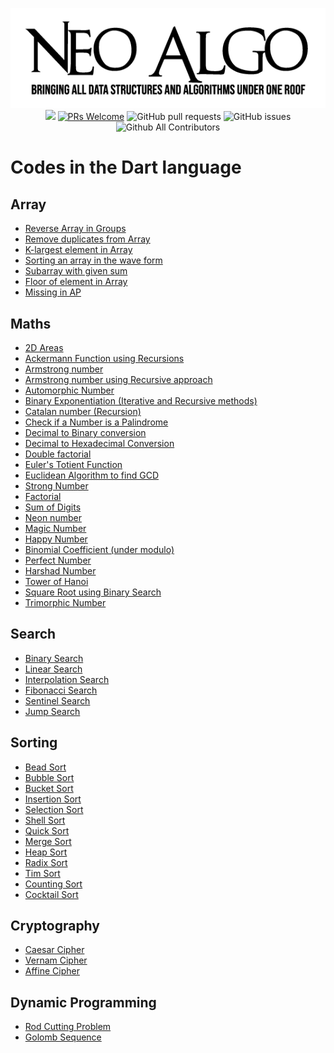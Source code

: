 <p align="center">
    <img src="../img/neo_algo.png"><br>
    <img src="https://img.shields.io/github/license/tesseractcoding/neoalgo?style=flat">
    <a href="http://makeapullrequest.com" target="_blank"><img src="https://img.shields.io/badge/PRs-welcome-brightgreen.svg?style=flat" alt="PRs Welcome"></a>
    <img alt="GitHub pull requests" src="https://img.shields.io/github/issues-pr/tesseractcoding/neoalgo">
    <img alt="GitHub issues" src="https://img.shields.io/github/issues/tesseractcoding/neoalgo">
    <img alt="Github All Contributors" src="https://img.shields.io/github/all-contributors/tesseractcoding/neoalgo">
</p>

# Codes in the Dart language

## Array

- [Reverse Array in Groups](Array/Reverse_array_in_groups.dart)
- [Remove duplicates from Array](Array/Remove_duplicates_from_array.dart)
- [K-largest element in Array](Array/K_Largest_Element_Array.dart)
- [Sorting an array in the wave form](Array/Sort_array_wave_form.dart)
- [Subarray with given sum](Array/Subarray_Sum.dart)
- [Floor of element in Array](Array/Floor_of_sorted_array.dart)
- [Missing in AP](Array/Missing_in_AP.dart)

## Maths

- [2D Areas](maths/Areas2D.dart)
- [Ackermann Function using Recursions](maths/Ackermann_funciton.dart)
- [Armstrong number](maths/Armstrong.dart)
- [Armstrong number using Recursive approach](maths/ArmstrongRecursive.dart)
- [Automorphic Number](maths/automorphic_number.dart)
- [Binary Exponentiation (Iterative and Recursive methods)](maths/Binary_Exponentiation.dart)
- [Catalan number (Recursion)](maths/catalan_number.dart)
- [Check if a Number is a Palindrome](maths/check_palindrome.dart)
- [Decimal to Binary conversion](maths/DecimalToBinary.dart)
- [Decimal to Hexadecimal Conversion](maths/decimal_to_hexadecimal.dart)
- [Double factorial](maths/double_factorial.dart)
- [Euler's Totient Function](maths/Euler's_Totient_function.dart)
- [Euclidean Algorithm to find GCD](maths/Euclidean_Algorithm_to_find_GCD.dart)
- [Strong Number](maths/StrongNumber.dart)
- [Factorial](maths/Factorial.dart)
- [Sum of Digits](maths/SumOfDigits.dart)
- [Neon number](maths/NeonNumber.dart)
- [Magic Number](maths/MagicNumber.dart)
- [Happy Number](maths/HappyNumber.dart)
- [Binomial Coefficient (under modulo)](maths/binomial_coefficient_under_modulo.dart)
- [Perfect Number](maths/PerfectNumber.dart)
- [Harshad Number](maths/HarshadNumber.dart)
- [Tower of Hanoi](maths/TowerOfHanoi.dart)
- [Square Root using Binary Search](math/Squareroot_binary_search.dart)
- [Trimorphic Number](math/TrimorphicNumber.dart)


## Search

- [Binary Search](search/BinarySearch.dart)
- [Linear Search](search/LinearSearch.dart)
- [Interpolation Search](search/InterpolationSearch.dart)
- [Fibonacci Search](search/FibonacciSearch.dart)
- [Sentinel Search](search/Sentinel_Search.dart)
- [Jump Search](search/Jump_Search.dart)

## Sorting

- [Bead Sort](sort/BeadSort.dart)
- [Bubble Sort](sort/BubbleSort.dart)
- [Bucket Sort](sort/BucketSort.dart)
- [Insertion Sort](sort/InsertionSort.dart)
- [Selection Sort](sort/Selection_sort.dart)
- [Shell Sort](sort/Shell_Sort.dart)
- [Quick Sort](sort/Quick_Sort.dart)
- [Merge Sort](sort/Merge_Sort.dart)
- [Heap Sort](sort/Heap_Sort.dart)
- [Radix Sort](sort/Radix_Sort.dart)
- [Tim Sort](sort/Tim_Sort.dart)
- [Counting Sort](sort/Counting_Sort.dart)
- [Cocktail Sort](sort/Cocktail_Sort.dart)

## Cryptography

- [Caesar Cipher](cryptography/CaesarCipher.dart)
- [Vernam Cipher](cryptography/VernamCipher.dart)
- [Affine Cipher](cryptography/AffineCipher.dart)

## Dynamic Programming

- [Rod Cutting Problem](dp/RodCuttingProblem.dart)
- [Golomb Sequence](dp/GolombSequence.dart)
